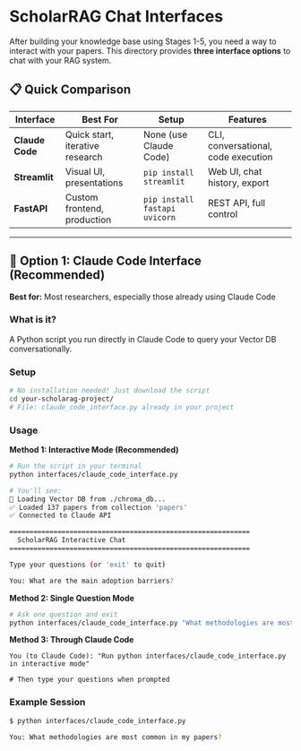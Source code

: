 # ScholarRAG Chat Interfaces

After building your knowledge base using Stages 1-5, you need a way to interact with your papers. This directory provides **three interface options** to chat with your RAG system.

## 📋 Quick Comparison

| Interface | Best For | Setup | Features |
|-----------|----------|-------|----------|
| **Claude Code** | Quick start, iterative research | None (use Claude Code) | CLI, conversational, code execution |
| **Streamlit** | Visual UI, presentations | `pip install streamlit` | Web UI, chat history, export |
| **FastAPI** | Custom frontend, production | `pip install fastapi uvicorn` | REST API, full control |

---

## 🤖 Option 1: Claude Code Interface (Recommended)

**Best for:** Most researchers, especially those already using Claude Code

### What is it?
A Python script you run directly in Claude Code to query your Vector DB conversationally.

### Setup
```bash
# No installation needed! Just download the script
cd your-scholarag-project/
# File: claude_code_interface.py already in your project
```

### Usage

**Method 1: Interactive Mode (Recommended)**
```bash
# Run the script in your terminal
python interfaces/claude_code_interface.py

# You'll see:
📂 Loading Vector DB from ./chroma_db...
✅ Loaded 137 papers from collection 'papers'
✅ Connected to Claude API

============================================================
  ScholarRAG Interactive Chat
============================================================

Type your questions (or 'exit' to quit)

You: What are the main adoption barriers?
```

**Method 2: Single Question Mode**
```bash
# Ask one question and exit
python interfaces/claude_code_interface.py "What methodologies are most common?"
```

**Method 3: Through Claude Code**
```
You (to Claude Code): "Run python interfaces/claude_code_interface.py in interactive mode"

# Then type your questions when prompted
```

### Example Session
```bash
$ python interfaces/claude_code_interface.py

You: What methodologies are most common in my papers?